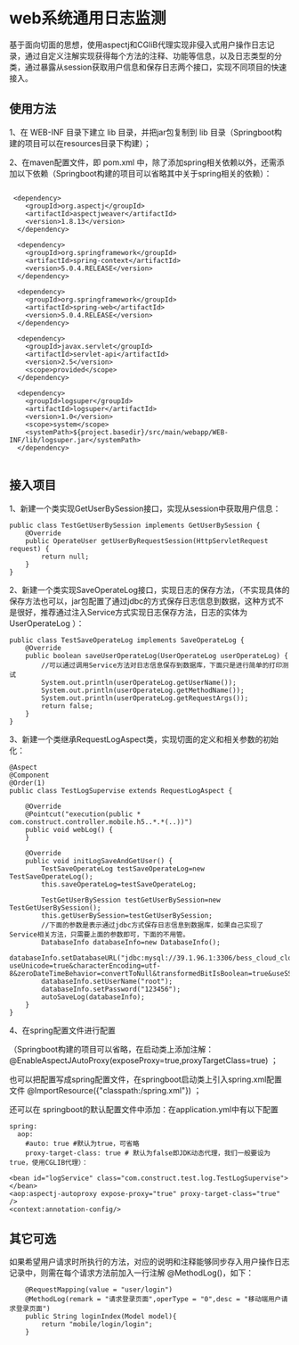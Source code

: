 # web系统通用日志监测

基于面向切面的思想，使用aspectj和CGliB代理实现非侵入式用户操作日志记录，通过自定义注解实现获得每个方法的注释、功能等信息，以及日志类型的分类，通过暴露从session获取用户信息和保存日志两个接口，实现不同项目的快速接入。

## 使用方法

1、在 WEB-INF 目录下建立 lib 目录，并把jar包复制到 lib 目录（Springboot构建的项目可以在resources目录下构建）；

2、在maven配置文件，即 pom.xml 中，除了添加spring相关依赖以外，还需添加以下依赖（Springboot构建的项目可以省略其中关于spring相关的依赖）：
  
  ```
  
   <dependency>
      <groupId>org.aspectj</groupId>
      <artifactId>aspectjweaver</artifactId>
      <version>1.8.13</version>
    </dependency>

    <dependency>
      <groupId>org.springframework</groupId>
      <artifactId>spring-context</artifactId>
      <version>5.0.4.RELEASE</version>
    </dependency>

    <dependency>
      <groupId>org.springframework</groupId>
      <artifactId>spring-web</artifactId>
      <version>5.0.4.RELEASE</version>
    </dependency>

    <dependency>
      <groupId>javax.servlet</groupId>
      <artifactId>servlet-api</artifactId>
      <version>2.5</version>
      <scope>provided</scope>
    </dependency>
    
    <dependency>
      <groupId>logsuper</groupId>
      <artifactId>logsuper</artifactId>
      <version>1.0</version>
      <scope>system</scope>
      <systemPath>${project.basedir}/src/main/webapp/WEB-INF/lib/logsuper.jar</systemPath>
    </dependency>
    
   ```
    
## 接入项目
1、新建一个类实现GetUserBySession接口，实现从session中获取用户信息：
```
public class TestGetUserBySession implements GetUserBySession {
    @Override
    public OperateUser getUserByRequestSession(HttpServletRequest request) {
        return null;
    }
}
```

2、新建一个类实现SaveOperateLog接口，实现日志的保存方法，（不实现具体的保存方法也可以，jar包配置了通过jdbc的方式保存日志信息到数据，这种方式不是很好，推荐通过注入Service方式实现日志保存方法，日志的实体为 UserOperateLog ）：
```
public class TestSaveOperateLog implements SaveOperateLog {
    @Override
    public boolean saveUserOperateLog(UserOperateLog userOperateLog) {
        //可以通过调用Service方法对日志信息保存到数据库，下面只是进行简单的打印测试
        System.out.println(userOperateLog.getUserName());
        System.out.println(userOperateLog.getMethodName());
        System.out.println(userOperateLog.getRequestArgs());
        return false;
    }
}
```

3、新建一个类继承RequestLogAspect类，实现切面的定义和相关参数的初始化：
```
@Aspect
@Component
@Order(1)
public class TestLogSupervise extends RequestLogAspect {

    @Override
    @Pointcut("execution(public * com.construct.controller.mobile.h5..*.*(..))")
    public void webLog() {
    }

    @Override
    public void initLogSaveAndGetUser() {
        TestSaveOperateLog testSaveOperateLog=new TestSaveOperateLog();
        this.saveOperateLog=testSaveOperateLog;

        TestGetUserBySession testGetUserBySession=new TestGetUserBySession();
        this.getUserBySession=testGetUserBySession;
        //下面的参数是表示通过jdbc方式保存日志信息到数据库，如果自己实现了Service相关方法，只需要上面的参数即可，下面的不用管。
        DatabaseInfo databaseInfo=new DatabaseInfo();
        databaseInfo.setDatabaseURL("jdbc:mysql://39.1.96.1:3306/bess_cloud_cloud?useUnicode=true&characterEncoding=utf-8&zeroDateTimeBehavior=convertToNull&transformedBitIsBoolean=true&useSSL=false");
        databaseInfo.setUserName("root");
        databaseInfo.setPassword("123456");
        autoSaveLog(databaseInfo);
    }
}

 ```
 
4、在spring配置文件进行配置

（Springboot构建的项目可以省略，在启动类上添加注解：@EnableAspectJAutoProxy(exposeProxy=true,proxyTargetClass=true)  ；

也可以把配置写成spring配置文件，在springboot启动类上引入spring.xml配置文件 @ImportResource({"classpath:/spring.xml"})  ；

还可以在 springboot的默认配置文件中添加：在application.yml中有以下配置
```
spring:
  aop:
    #auto: true #默认为true，可省略
    proxy-target-class: true # 默认为false即JDK动态代理，我们一般要设为true，使用CGLIB代理）：
```
```
<bean id="logService" class="com.construct.test.log.TestLogSupervise"></bean>
<aop:aspectj-autoproxy expose-proxy="true" proxy-target-class="true" />
<context:annotation-config/>
```

## 其它可选
如果希望用户请求时所执行的方法，对应的说明和注释能够同步存入用户操作日志记录中，则需在每个请求方法前加入一行注解 @MethodLog()，如下：
```
    @RequestMapping(value = "user/login")
    @MethodLog(remark = "请求登录页面",operType = "0",desc = "移动端用户请求登录页面")
    public String loginIndex(Model model){
        return "mobile/login/login";
    }
```
